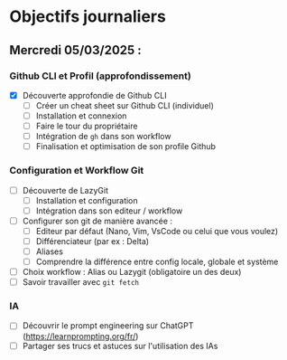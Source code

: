 # Objectifs journaliers

## Mercredi 05/03/2025 :

### Github CLI et Profil (approfondissement)

- [X] Découverte approfondie de Github CLI
  - [ ] Créer un cheat sheet sur Github CLI (individuel)
  - [ ] Installation et connexion
  - [ ] Faire le tour du propriétaire
  - [ ] Intégration de `gh` dans son workflow
  - [ ] Finalisation et optimisation de son profile Github

### Configuration et Workflow Git

- [ ] Découverte de LazyGit
  - [ ] Installation et configuration
  - [ ] Intégration dans son editeur / workflow
- [ ] Configurer son git de manière avancée :
  - [ ] Editeur par défaut (Nano, Vim, VsCode ou celui que vous voulez)
  - [ ] Différenciateur (par ex : Delta)
  - [ ] Aliases
  - [ ] Comprendre la différence entre config locale, globale et système
- [ ] Choix workflow : Alias ou Lazygit (obligatoire un des deux)
- [ ] Savoir travailler avec `git fetch`

### IA

- [ ] Découvrir le prompt engineering sur ChatGPT (https://learnprompting.org/fr/)
- [ ] Partager ses trucs et astuces sur l'utilisation des IAs
